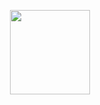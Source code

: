 <p align="center">
<img src="https://media.giphy.com/media/sJWmiTZWbcS5zR0F3C/giphy.gif" width="128" height="135"/>
</p>
